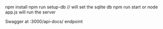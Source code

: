 npm install
npm run setup-db // will set the sqlite db
npm run start or node app.js will run the server

Swagger at :3000/api-docs/ endpoint